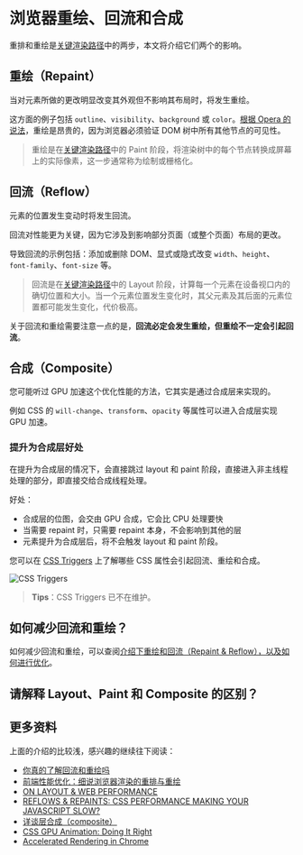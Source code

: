 # 浏览器重绘、回流和合成

重排和重绘是[关键渲染路径](https://developer.mozilla.org/zh-CN/docs/Web/Performance/Critical_rendering_path)中的两步，本文将介绍它们两个的影响。

## 重绘（Repaint）

当对元素所做的更改明显改变其外观但不影响其布局时，将发生重绘。

这方面的例子包括 `outline`、`visibility`、`background` 或 `color`。[根据 Opera 的说法](https://dev.opera.com/articles/efficient-javascript/?page=3#reflow)，重绘是昂贵的，因为浏览器必须验证 DOM 树中所有其他节点的可见性。

> 重绘是在[关键渲染路径](https://github.com/lio-zero/blog/blob/main/%E6%B5%8F%E8%A7%88%E5%99%A8/%E5%85%B3%E9%94%AE%E6%B8%B2%E6%9F%93%E8%B7%AF%E5%BE%84.md)中的 Paint 阶段，将渲染树中的每个节点转换成屏幕上的实际像素，这一步通常称为绘制或栅格化。

## 回流（Reflow）

元素的位置发生变动时将发生回流。

回流对性能更为关键，因为它涉及到影响部分页面（或整个页面）布局的更改。

导致回流的示例包括：添加或删除 DOM、显式或隐式改变 `width`、`height`、`font-family`、`font-size` 等。

> 回流是在[关键渲染路径](https://github.com/lio-zero/blog/blob/main/%E6%B5%8F%E8%A7%88%E5%99%A8/%E5%85%B3%E9%94%AE%E6%B8%B2%E6%9F%93%E8%B7%AF%E5%BE%84.md)中的 Layout 阶段，计算每一个元素在设备视口内的确切位置和大小。当一个元素位置发生变化时，其父元素及其后面的元素位置都可能发生变化，代价极高。

关于回流和重绘需要注意一点的是，**回流必定会发生重绘，但重绘不一定会引起回流**。

## 合成（Composite）

您可能听过 GPU 加速这个优化性能的方法，它其实是通过合成层来实现的。

例如 CSS 的 `will-change`、`transform`、`opacity` 等属性可以进入合成层实现 GPU 加速。

### 提升为合成层好处

在提升为合成层的情况下，会直接跳过 layout 和 paint 阶段，直接进入非主线程处理的部分，即直接交给合成线程处理。

好处：

- 合成层的位图，会交由 GPU 合成，它会比 CPU 处理要快
- 当需要 repaint 时，只需要 repaint 本身，不会影响到其他的层
- 元素提升为合成层后，将不会触发 layout 和 paint 阶段。

您可以在 [CSS Triggers](http://csstriggers.com/) 上了解哪些 CSS 属性会引起回流、重绘和合成。

![CSS Triggers](https://upload-images.jianshu.io/upload_images/18281896-6cf44c322592a46a.png?imageMogr2/auto-orient/strip%7CimageView2/2/w/1240)

> **Tips**：CSS Triggers 已不在维护。

## 如何减少回流和重绘？

如何减少回流和重绘，可以查阅[介绍下重绘和回流（Repaint & Reflow），以及如何进行优化](https://github.com/Advanced-Frontend/Daily-Interview-Question/issues/24)。

## 请解释 Layout、Paint 和 Composite 的区别？

## 更多资料

上面的介绍的比较浅，感兴趣的继续往下阅读：

- [你真的了解回流和重绘吗](https://zhuanlan.zhihu.com/p/52076790)
- [前端性能优化：细说浏览器渲染的重排与重绘](http://www.imooc.com/article/45936)
- [ON LAYOUT & WEB PERFORMANCE](https://kellegous.com/j/2013/01/26/layout-performance/)
- [REFLOWS & REPAINTS: CSS PERFORMANCE MAKING YOUR JAVASCRIPT SLOW?](http://www.stubbornella.org/content/2009/03/27/reflows-repaints-css-performance-making-your-javascript-slow/)
- [详谈层合成（composite）](https://juejin.cn/post/6844903502678867981)
- [CSS GPU Animation: Doing It Right](https://www.smashingmagazine.com/2016/12/gpu-animation-doing-it-right/)
- [Accelerated Rendering in Chrome](https://web.dev/speed-layers/)
